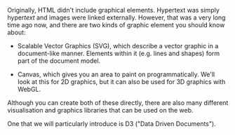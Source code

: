 Originally, HTML didn't include graphical elements. Hypertext was simply hyper*text* and images were linked externally.
However, that was a very long time ago now, and there are two kinds of graphic element you should know about:

* Scalable Vector Graphics (SVG), which describe a vector graphic in a document-like manner. 
  Elements within it (e.g. lines and shapes) form part of the document model.

* Canvas, which gives you an area to paint on programmatically. We'll look at this for 2D graphics, but it can also
  be used for 3D graphics with WebGL.

Although you can create both of these directly, there are also many different visualisation and graphics libraries that
can be used on the web. 

One that we will particularly introduce is D3 ("Data Driven Documents").